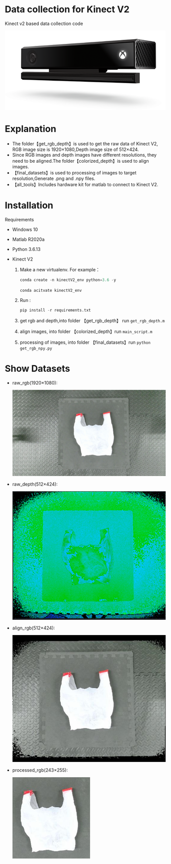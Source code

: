 # Data collection for Kinect V2

Kinect v2 based data collection code

![KinectV2](./assets/KinectV2.png)

# Explanation

- The folder【get_rgb_depth】is used to get the raw data of Kinect V2, RGB image size is 1920×1080,Depth image size of 512×424.
- Since RGB images and depth images have different resolutions, they need to be aligned.The folder【colorized_depth】is used to align images.
- 【final_datasets】is used to processing of images to target resolution,Generate .png and .npy files.
- 【all_tools】Includes hardware kit for matlab to connect to Kinect V2.

# Installation
Requirements
* Windows 10

* Matlab R2020a

* Python 3.6.13

* Kinect V2

  

  1. Make a new virtualenv. For example：

     ```python
     conda create -n kinectV2_env python=3.6 -y
     
     conda acitvate kinectV2_env
     ```

  2. Run :

     ```python
     pip install -r requirements.txt
     ```

  3. get rgb and depth,into folder 【get_rgb_depth】 run `get_rgb_depth.m`

  4. align images, into folder 【colorized_depth】run `main_script.m`
  
  4. processing of images, into folder 【final_datasets】run `python get_rgb_npy.py`
# Show Datasets

- raw_rgb(1920×1080):

  ![raw_rgb](./assets/raw_rgb.jpg)

- raw_depth(512×424):

  ![show_depth](./assets/show_depth.png)

- align_rgb(512×424):

  ![align_rgb](./assets/align_rgb.jpg)

- processed_rgb(243×255):

  ![processed_rgb](./assets/processed_rgb.png)
